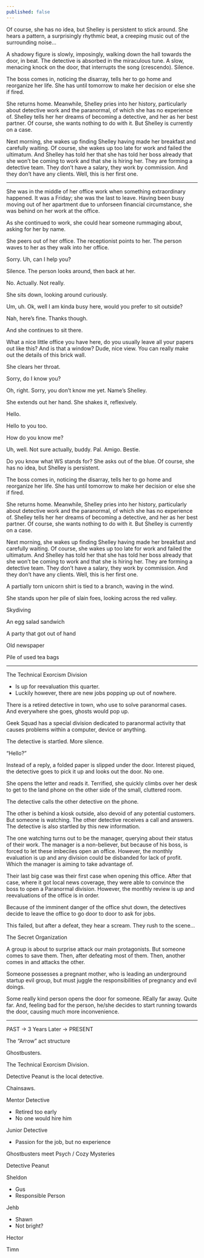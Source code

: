 ```yaml
---
published: false
---
```


Of course, she has no idea, but Shelley is persistent to stick around. She hears a pattern, a surprisingly rhythmic beat, a creeping music out of the surrounding noise…

A shadowy figure is slowly, imposingly, walking down the hall towards the door, in beat. The detective is absorbed in the miraculous tune. A slow, menacing knock on the door, that interrupts the song (crescendo). Silence.

The boss comes in, noticing the disarray, tells her to go home and reorganize her life. She has until tomorrow to make her decision or else she if fired.

She returns home. Meanwhile, Shelley pries into her history, particularly about detective work and the paranormal, of which she has no experience of. Shelley tells her her dreams of becoming a detective, and her as her best partner. Of course, she wants nothing to do with it. But Shelley is currently on a case.

Next morning, she wakes up finding Shelley having made her breakfast and carefully waiting. Of course, she wakes up too late for work and failed the ultimatum. And Shelley has told her that she has told her boss already that she won’t be coming to work and that she is hiring her. They are forming a detective team. They don’t have a salary, they work by commission. And they don’t have any clients. Well, this is her first one.

---

She was in the middle of her office work when something extraordinary happened. It was a Friday; she was the last to leave. Having been busy moving out of her apartment due to unforseen financial circumstance, she was behind on her work at the office.

As she continued to work, she could hear someone rummaging about, asking for her by name.

She peers out of her office. The receptionist points to her. The person waves to her as they walk into her office.

Sorry. Uh, can I help you?

Silence. The person looks around, then back at her.

No. Actually. Not really.

She sits down, looking around curiously.

Um, uh. Ok, well I am kinda busy here, would you prefer to sit outside?

Nah, here’s fine. Thanks though.

And she continues to sit there.

What a nice little office you have here, do you usually leave all your papers out like this? And is that a window? Dude, nice view. You can really make out the details of this brick wall.

She clears her throat.

Sorry, do I know you?

Oh, right. Sorry, you don’t know me yet. Name’s Shelley.

She extends out her hand. She shakes it, reflexively.

Hello.

Hello to you too.

How do you know me?

Uh, well. Not sure actually, buddy. Pal. Amigo. Bestie.

Do you know what WS stands for? She asks out of the blue. Of course, she has no idea, but Shelley is persistent.

The boss comes in, noticing the disarray, tells her to go home and reorganize her life. She has until tomorrow to make her decision or else she if fired.

She returns home. Meanwhile, Shelley pries into her history, particularly about detective work and the paranormal, of which she has no experience of. Shelley tells her her dreams of becoming a detective, and her as her best partner. Of course, she wants nothing to do with it. But Shelley is currently on a case.

Next morning, she wakes up finding Shelley having made her breakfast and carefully waiting. Of course, she wakes up too late for work and failed the ultimatum. And Shelley has told her that she has told her boss already that she won’t be coming to work and that she is hiring her. They are forming a detective team. They don’t have a salary, they work by commission. And they don’t have any clients. Well, this is her first one.

A partially torn unicorn shirt is tied to a branch, waving in the wind.

She stands upon her pile of slain foes, looking across the red valley.

Skydiving

An egg salad sandwich

A party that got out of hand

Old newspaper

Pile of used tea bags

---

The Technical Exorcism Division

- Is up for reevaluation this quarter.
- Luckily however, there are new jobs popping up out of nowhere.

There is a retired detective in town, who use to solve paranormal cases. And everywhere she goes, ghosts would pop up.

Geek Squad has a special division dedicated to paranormal activity that causes problems within a computer, device or anything.

The detective is startled. More silence.

“Hello?”

Instead of a reply, a folded paper is slipped under the door. Interest piqued, the detective goes to pick it up and looks out the door. No one.

She opens the letter and reads it. Terrified, she quickly climbs over her desk to get to the land phone on the other side of the small, cluttered room.

The detective calls the other detective on the phone.

The other is behind a kiosk outside, also devoid of any potential customers. But someone is watching. The other detective receives a call and answers. The detective is also startled by this new information.

The one watching turns out to be the manager, querying about their status of their work. The manager is a non-believer, but because of his boss, is forced to let these imbeciles open an office. However, the monthly evaluation is up and any division could be disbanded for lack of profit. Which the manager is aiming to take advantage of.

Their last big case was their first case when opening this office. After that case, where it got local news coverage, they were able to convince the boss to open a Paranormal division. However, the monthly review is up and reevaluations of the office is in order.

Because of the imminent danger of the office shut down, the detectives decide to leave the office to go door to door to ask for jobs.

This failed, but after a defeat, they hear a scream. They rush to the scene…

The Secret Organization

A group is about to surprise attack our main protagonists. But someone comes to save them. Then, after defeating most of them. Then, another comes in and attacks the other.

Someone possesses a pregnant mother, who is leading an underground startup evil group, but must juggle the responsibilities of pregnancy and evil doings.

Some really kind person opens the door for someone. REally far away. Quite far. And, feeling bad for the person, he/she decides to start running towards the door, causing much more inconvenience.

---

PAST -> 3 Years Later -> PRESENT

The “Arrow” act structure

Ghostbusters.

The Technical Exorcism Division.

Detective Peanut is the local detective.

Chainsaws.

Mentor Detective

- Retired too early
- No one would hire him

Junior Detective

- Passion for the job, but no experience

Ghostbusters meet Psych / Cozy Mysteries

Detective Peanut

Sheldon

- Gus
- Responsible Person

Jehb

- Shawn
- Not bright?

Hector

Timn